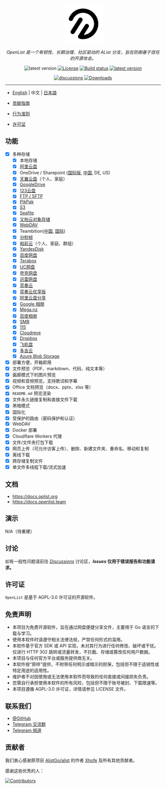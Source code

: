 <div align="center">
  <img style="width: 128px; height: 128px;" src="https://raw.githubusercontent.com/OpenListTeam/Logo/main/logo.svg" alt="logo" />

  <p><em>OpenList 是一个有韧性、长期治理、社区驱动的 AList 分支，旨在防御基于信任的开源攻击。</em></p>

  <img src="https://goreportcard.com/badge/github.com/OpenListTeam/OpenList/v3" alt="latest version" />
  <a href="https://github.com/OpenListTeam/OpenList/blob/main/LICENSE"><img src="https://img.shields.io/github/license/OpenListTeam/OpenList" alt="License" /></a>
  <a href="https://github.com/OpenListTeam/OpenList/actions?query=workflow%3ABuild"><img src="https://img.shields.io/github/actions/workflow/status/OpenListTeam/OpenList/build.yml?branch=main" alt="Build status" /></a>
  <a href="https://github.com/OpenListTeam/OpenList/releases"><img src="https://img.shields.io/github/release/OpenListTeam/OpenList" alt="latest version" /></a>

  <a href="https://github.com/OpenListTeam/OpenList/discussions"><img src="https://img.shields.io/github/discussions/OpenListTeam/OpenList?color=%23ED8936" alt="discussions" /></a>
  <a href="https://github.com/OpenListTeam/OpenList/releases"><img src="https://img.shields.io/github/downloads/OpenListTeam/OpenList/total?color=%239F7AEA&logo=github" alt="Downloads" /></a>
</div>

---

- [English](./README.md) | 中文 | [日本語](./README_ja.md)

- [贡献指南](./CONTRIBUTING.md)
- [行为准则](./CODE_OF_CONDUCT.md)
- [许可证](./LICENSE)

## 功能

- [x] 多种存储
  - [x] 本地存储
  - [x] [阿里云盘](https://www.alipan.com)
  - [x] OneDrive / Sharepoint ([国际版](https://www.microsoft.com/en-us/microsoft-365/onedrive/online-cloud-storage), [中国](https://portal.partner.microsoftonline.cn), DE, US)
  - [x] [天翼云盘](https://cloud.189.cn)（个人、家庭）
  - [x] [GoogleDrive](https://drive.google.com)
  - [x] [123云盘](https://www.123pan.com)
  - [x] [FTP / SFTP](https://en.wikipedia.org/wiki/File_Transfer_Protocol)
  - [x] [PikPak](https://www.mypikpak.com)
  - [x] [S3](https://aws.amazon.com/s3)
  - [x] [Seafile](https://seafile.com)
  - [x] [又拍云对象存储](https://www.upyun.com/products/file-storage)
  - [x] [WebDAV](https://en.wikipedia.org/wiki/WebDAV)
  - [x] Teambition([中国](https://www.teambition.com), [国际](https://us.teambition.com))
  - [x] [分秒帧](https://www.mediatrack.cn)
  - [x] [和彩云](https://yun.139.com)（个人、家庭、群组）
  - [x] [YandexDisk](https://disk.yandex.com)
  - [x] [百度网盘](http://pan.baidu.com)
  - [x] [Terabox](https://www.terabox.com/main)
  - [x] [UC网盘](https://drive.uc.cn)
  - [x] [夸克网盘](https://pan.quark.cn)
  - [x] [迅雷网盘](https://pan.xunlei.com)
  - [x] [蓝奏云](https://www.lanzou.com)
  - [x] [蓝奏云优享版](https://www.ilanzou.com)
  - [x] [阿里云盘分享](https://www.alipan.com)
  - [x] [Google 相册](https://photos.google.com)
  - [x] [Mega.nz](https://mega.nz)
  - [x] [百度相册](https://photo.baidu.com)
  - [x] [SMB](https://en.wikipedia.org/wiki/Server_Message_Block)
  - [x] [115](https://115.com)
  - [x] [Cloudreve](https://cloudreve.org)
  - [x] [Dropbox](https://www.dropbox.com)
  - [x] [飞机盘](https://www.feijipan.com)
  - [x] [多吉云](https://www.dogecloud.com/product/oss)
  - [x] [Azure Blob Storage](https://azure.microsoft.com/products/storage/blobs)
- [x] 部署方便，开箱即用
- [x] 文件预览（PDF、markdown、代码、纯文本等）
- [x] 画廊模式下的图片预览
- [x] 视频和音频预览，支持歌词和字幕
- [x] Office 文档预览（docx、pptx、xlsx 等）
- [x] `README.md` 预览渲染
- [x] 文件永久链接复制和直接文件下载
- [x] 黑暗模式
- [x] 国际化
- [x] 受保护的路由（密码保护和认证）
- [x] WebDAV
- [x] Docker 部署
- [x] Cloudflare Workers 代理
- [x] 文件/文件夹打包下载
- [x] 网页上传（可允许访客上传）、删除、新建文件夹、重命名、移动和复制
- [x] 离线下载
- [x] 跨存储复制文件
- [x] 单文件多线程下载/流式加速

## 文档

- <https://docs.oplist.org>
- <https://docs.openlist.team>

## 演示

N/A（待重建）

## 讨论

如有一般性问题请前往 [*Discussions*](https://github.com/OpenListTeam/OpenList/discussions) 讨论区，***Issues* 仅用于错误报告和功能请求。**

## 许可证

`OpenList` 是基于 AGPL-3.0 许可证的开源软件。

## 免责声明

- 本项目为免费开源软件，旨在通过网盘便捷分享文件，主要用于 Go 语言的下载与学习。
- 使用本软件时请遵守相关法律法规，严禁任何形式的滥用。
- 本软件基于官方 SDK 或 API 实现，未对其行为进行任何修改、破坏或干扰。
 仅进行 HTTP 302 跳转或流量转发，不拦截、存储或篡改任何用户数据。
- 本项目与任何官方平台或服务提供商无关。
- 本软件按“原样”提供，不附带任何明示或暗示的担保，包括但不限于适销性或特定用途的适用性。
- 维护者不对因使用或无法使用本软件而导致的任何直接或间接损失负责。
- 您需自行承担使用本软件的所有风险，包括但不限于账号被封、下载限速等。
- 本项目遵循 AGPL-3.0 许可证，详情请参见 LICENSE 文件。

## 联系我们

- [@GitHub](https://github.com/OpenListTeam)
- [Telegram 交流群](https://t.me/OpenListTeam)
- [Telegram 频道](https://t.me/OpenListOfficial)

## 贡献者

我们衷心感谢原项目 [AlistGo/alist](https://github.com/AlistGo/alist) 的作者 [Xhofe](https://github.com/Xhofe) 及所有其他贡献者。

感谢这些优秀的人：

[![Contributors](https://contrib.rocks/image?repo=OpenListTeam/OpenList)](https://github.com/OpenListTeam/OpenList/graphs/contributors)
